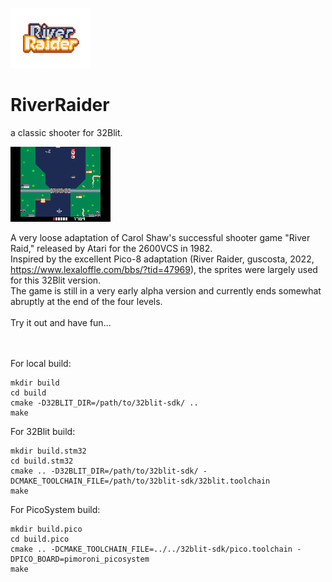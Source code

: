 ![](/assets/image.png)
# RiverRaider
a classic shooter for 32Blit.

![](/assets/screenshot.bmp)

A very loose adaptation of Carol Shaw's successful shooter game "River Raid," released by Atari for the 2600VCS in 1982.<BR>
Inspired by the excellent Pico-8 adaptation (River Raider, guscosta, 2022, https://www.lexaloffle.com/bbs/?tid=47969), the sprites were largely used for this 32Blit version.<BR>
The game is still in a very early alpha version and currently ends somewhat abruptly at the end of the four levels.<BR><BR>
Try it out and have fun...<BR><BR><BR>

For local build:
```
mkdir build
cd build
cmake -D32BLIT_DIR=/path/to/32blit-sdk/ ..
make
```

For 32Blit build:
```
mkdir build.stm32
cd build.stm32
cmake .. -D32BLIT_DIR=/path/to/32blit-sdk/ -DCMAKE_TOOLCHAIN_FILE=/path/to/32blit-sdk/32blit.toolchain
make
```

For PicoSystem build:
```
mkdir build.pico
cd build.pico
cmake .. -DCMAKE_TOOLCHAIN_FILE=../../32blit-sdk/pico.toolchain -DPICO_BOARD=pimoroni_picosystem
make
```
